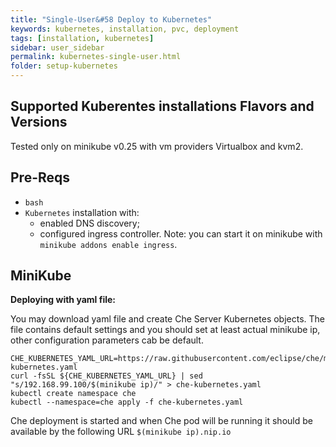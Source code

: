 ```yaml
---
title: "Single-User&#58 Deploy to Kubernetes"
keywords: kubernetes, installation, pvc, deployment
tags: [installation, kubernetes]
sidebar: user_sidebar
permalink: kubernetes-single-user.html
folder: setup-kubernetes
---
```

## Supported Kuberentes installations Flavors and Versions

Tested only on minikube v0.25 with vm providers Virtualbox and kvm2.

## Pre-Reqs

* `bash`
* `Kubernetes` installation with:
  * enabled DNS discovery;
  * configured ingress controller. Note: you can start it on minikube with `minikube addons enable ingress`.

## MiniKube

**Deploying with yaml file:**

You may download yaml file and create Che Server Kubernetes objects. The file contains default settings and you should set at least actual minikube ip, other configuration parameters cab be default.

```shell
CHE_KUBERNETES_YAML_URL=https://raw.githubusercontent.com/eclipse/che/master/dockerfiles/init/modules/kubernetes/files/che-kubernetes.yaml
curl -fsSL ${CHE_KUBERNETES_YAML_URL} | sed "s/192.168.99.100/$(minikube ip)/" > che-kubernetes.yaml
kubectl create namespace che
kubectl --namespace=che apply -f che-kubernetes.yaml
```
Che deployment is started and when Che pod will be running it should be available by the following URL `$(minikube ip).nip.io`
